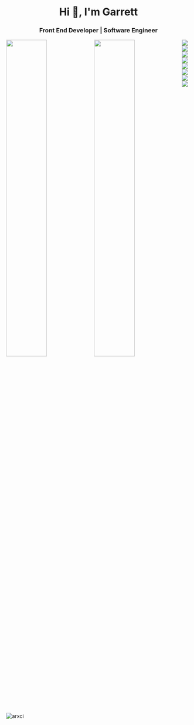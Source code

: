 <h1 align="center">Hi 👋, I'm Garrett</h1>
<h3 align="center">Front End Developer | Software Engineer</h3>

<img align="left" width="47%" src="https://github-readme-stats.vercel.app/api?username=arxci&show_icons=true&theme=radical" />

<img align="left" width="47%" src="https://github-readme-stats.vercel.app/api/top-langs/?username=arxci&layout=compact" />


<img align="left" src="https://img.shields.io/badge/jquery-%230769AD.svg?style=for-the-badge&logo=jquery&logoColor=white" />
<img align="left" src="https://img.shields.io/badge/MUI-%230081CB.svg?style=for-the-badge&logo=mui&logoColor=white" />
<img align="left" src="https://img.shields.io/badge/SASS-hotpink.svg?style=for-the-badge&logo=SASS&logoColor=white" />
<img align="left" src="https://img.shields.io/badge/css3-%231572B6.svg?style=for-the-badge&logo=css3&logoColor=white" />
<img align="left" src="https://img.shields.io/badge/html5-%23E34F26.svg?style=for-the-badge&logo=html5&logoColor=white" />
<img align="left" src="https://img.shields.io/badge/java-%23ED8B00.svg?style=for-the-badge&logo=java&logoColor=white" />
<img align="left" src="https://img.shields.io/badge/javascript-%23323330.svg?style=for-the-badge&logo=javascript&logoColor=%23F7DF1E" />
<img align="left" src="https://img.shields.io/badge/python-3670A0?style=for-the-badge&logo=python&logoColor=ffdd54" />


<p><img align="center" src="https://github-readme-streak-stats.herokuapp.com/?user=arxci&" alt="arxci" /></p>
